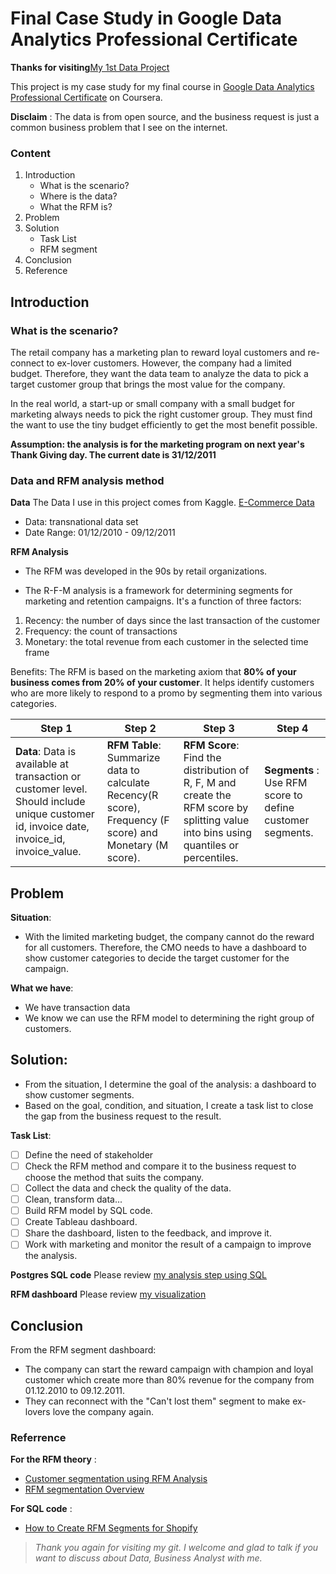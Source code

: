 # Final Case Study in Google Data Analytics Professional Certificate

**Thanks for visiting**[My 1st Data Project](https://github.com/lenguyenngocmai/1st_project_101221)

This project is my case study for my final course in [Google Data Analytics Professional Certificate](https://www.coursera.org/professional-certificates/google-data-analytics) on Coursera. 

**Disclaim** : The data is from open source, and the business request is just a common business problem that I see on the internet.

### Content 

1. Introduction
    * What is the scenario?
    * Where is the data?
    * What the RFM is?
2. Problem 
3. Solution
    * Task List
    * RFM segment
4. Conclusion
5. Reference

## Introduction

### What is the scenario? 

The retail company has a marketing plan to reward loyal customers and re-connect to ex-lover customers. 
However, the company had a limited budget. Therefore, they want the data team to analyze the data to pick a target customer group that brings the most value for the company.

In the real world, a start-up or small company with a small budget for marketing always needs to pick the right customer group. They must find the want to use the tiny budget efficiently to get the most benefit possible.

**Assumption: the analysis is for the marketing program on next year's Thank Giving day. The current date is 31/12/2011**

### Data and RFM analysis method 

**Data**
The Data I use in this project comes from  Kaggle. [E-Commerce Data](https://www.kaggle.com/carrie1/ecommerce-data)

- Data: transnational data set 
- Date Range: 01/12/2010 - 09/12/2011

**RFM Analysis**
[^1]:Introduction:

- The RFM was developed in the 90s by retail organizations.

- The R-F-M analysis is a framework for determining segments for marketing and retention campaigns. It's a function of three factors:
1. Recency: the number of days since the last transaction of the customer
2. Frequency: the count of transactions
3. Monetary: the total revenue from each customer in the selected time frame

Benefits: The RFM is based on the marketing axiom that **80% of your business comes from 20% of your customer**. It helps identify customers who are more likely to respond to a promo by segmenting them into various categories.

[^1]:FRM Workflow:

|Step 1 | Step 2 | Step 3 | Step 4|
| -----|-----|------|-----|
|**Data**: Data is available at transaction or customer level. Should include unique customer id, invoice date, invoice_id, invoice_value. | **RFM Table**: Summarize data to calculate Recency(R score), Frequency (F score) and Monetary (M score). | **RFM Score**: Find the distribution of R, F, M  and create the RFM score by splitting value into bins using quantiles or percentiles.| **Segments** : Use RFM score to define  customer segments.|

## Problem

**Situation**: 
-  With the limited marketing budget, the company cannot do the reward for all customers. 
Therefore, the CMO needs to have a dashboard to show customer categories to decide the target customer for the campaign.

**What we have**:
- We have transaction data 
- We know we can use the RFM model to determining the right group of customers.

## Solution: 

- From the situation, I determine the goal of the analysis: a dashboard to show customer segments.
- Based on the goal, condition, and situation, I create a task list to close the gap from the business request to the result.

**Task List**:

- [ ] Define the need of stakeholder
- [ ] Check the RFM method and compare it to the business request to choose the method that suits the company.
- [ ] Collect the data and check the quality of the data.
- [ ] Clean, transform data...
- [ ] Build RFM model by SQL code.
- [ ] Create Tableau dashboard.
- [ ] Share the dashboard, listen to the feedback, and improve it.
- [ ] Work with marketing and monitor the result of a campaign to improve the analysis.

**Postgres SQL code**
Please review [my analysis step using SQL](https://github.com/lenguyenngocmai/1st_project_101221/tree/main/data_integration)

**RFM dashboard**
Please review [my visualization](https://public.tableau.com/authoring/RFMSegmentDashboard/Dashboard1#1)

## Conclusion 

From the RFM segment dashboard:
- The company can start the reward campaign with champion and loyal customer which create more than 80% revenue for the company from 01.12.2010 to 09.12.2011.
- They can reconnect with the "Can't lost them" segment to make ex-lovers love the company again.

### Referrence 

**For the RFM theory** : 
- [Customer segmentation using RFM Analysis](https://blog.rsquaredacademy.com/customer-segmentation-using-rfm-analysis/)
- [RFM segmentation Overview](https://how-many-steps-inc.webflow.io/rfm-segmentation-overview)

**For SQL code** :
- [How to Create RFM Segments for Shopify](https://panoply.io/shopify-analytics-guide/how-to-create-rfm-segments-with-sql/)

> *Thank you again for visiting my git. I welcome and glad to talk if you want to discuss about Data, Business Analyst with me.*












